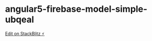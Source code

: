 # angular5-firebase-model-simple-ubqeal

[Edit on StackBlitz ⚡️](https://stackblitz.com/edit/angular5-firebase-model-simple-ubqeal)